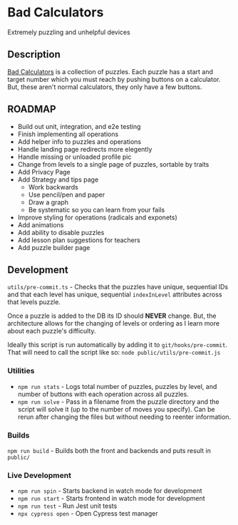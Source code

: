 # Bad Calculators

Extremely puzzling and unhelpful devices

## Description

[Bad Calculators](https://www.badcalculators.com/#/) is a collection of puzzles. Each puzzle has a start and target number which you must reach by pushing buttons on a calculator. But, these aren't normal calculators, they only have a few buttons.

## ROADMAP

- Build out unit, integration, and e2e testing
- Finish implementing all operations
- Add helper info to puzzles and operations
- Handle landing page redirects more elegently
- Handle missing or unloaded profile pic
- Change from levels to a single page of puzzles, sortable by traits
- Add Privacy Page
- Add Strategy and tips page
  - Work backwards
  - Use pencil/pen and paper
  - Draw a graph
  - Be systematic so you can learn from your fails
- Improve styling for operations (radicals and exponets)
- Add animations
- Add ability to disable puzzles
- Add lesson plan suggestions for teachers
- Add puzzle builder page

## Development

`utils/pre-commit.ts` - Checks that the puzzles have unique, sequential IDs and that each level has unique, sequential `indexInLevel` attributes across that levels puzzle.

Once a puzzle is added to the DB its ID should **NEVER** change. But, the architecture allows for the changing of levels or ordering as I learn more about each puzzle's difficulty.

Ideally this script is run automatically by adding it to `git/hooks/pre-commit`. That will need to call the script like so: `node public/utils/pre-commit.js`

### Utilities

- `npm run stats` - Logs total number of puzzles, puzzles by level, and number of buttons with each operation across all puzzles.
- `npm run solve` - Pass in a filename from the puzzle directory and the script will solve it (up to the number of moves you specify). Can be rerun after changing the files but without needing to reenter information.

### Builds

`npm run build` - Builds both the front and backends and puts result in `public/`

### Live Development

- `npm run spin` - Starts backend in watch mode for development
- `npm run start` - Starts frontend in watch mode for development
- `npm run test` - Run Jest unit tests
- `npx cypress open` - Open Cypress test manager
